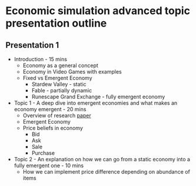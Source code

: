 # Economic simulation advanced topic presentation outline

## Presentation 1
* Introduction - 15 mins 
	* Economy as a general concept 
	* Economy in Video Games with examples 
	* Fixed vs Emergent Economy 
		* Stardew Valley - static 
		* Fable - partially dynamic 
		* Runescape Grand Exchange - fully emergent economy 
* Topic 1 - A deep dive into emergent economies and what makes an economy emergent - 20 mins 
	* Overview of research [paper](http://ianparberry.com/pubs/econ.pdf)
	* Emergent Economy 
	* Price beliefs in economy
		* Bid
		* Ask
		* Sale
		* Purchase
* Topic 2 - An explanation on how we can go from a static economy into a fully emergent one - 10 mins 
	* How we can implement price difference depending on abundance of items 